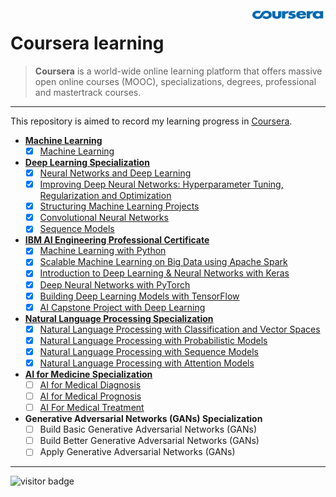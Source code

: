 <img src="https://github.com/zonghui0228/coursera-learning/blob/master/coursera%20logo.png"  width="120" height="20" align="right">

# Coursera learning
> **Coursera** is a world-wide online learning platform that offers massive open online courses (MOOC), specializations, degrees, professional and mastertrack courses.
***
This repository is aimed to record my learning progress in [Coursera](https://www.coursera.org/).

- [**Machine Learning**](https://www.coursera.org/learn/machine-learning)
  - [x] [Machine Learning](https://www.coursera.org/learn/machine-learning/home/welcome)
- [**Deep Learning Specialization**](https://www.coursera.org/specializations/deep-learning)
  - [x] [Neural Networks and Deep Learning](https://www.coursera.org/learn/neural-networks-deep-learning/home/welcome)
  - [x] [Improving Deep Neural Networks: Hyperparameter Tuning, Regularization and Optimization](https://www.coursera.org/learn/deep-neural-network/home/welcome)
  - [x] [Structuring Machine Learning Projects](https://www.coursera.org/learn/machine-learning-projects/home/welcome)
  - [x] [Convolutional Neural Networks](https://www.coursera.org/learn/convolutional-neural-networks/home/welcome)
  - [x] [Sequence Models](https://www.coursera.org/learn/nlp-sequence-models/home/welcome)
- [**IBM AI Engineering Professional Certificate**](https://www.coursera.org/professional-certificates/ai-engineer)
  - [x] [Machine Learning with Python](https://www.coursera.org/learn/machine-learning-with-python/home/welcome)
  - [x] [Scalable Machine Learning on Big Data using Apache Spark](https://www.coursera.org/learn/machine-learning-big-data-apache-spark/home/welcome)
  - [x] [Introduction to Deep Learning & Neural Networks with Keras](https://www.coursera.org/learn/introduction-to-deep-learning-with-keras/home/welcome)
  - [x] [Deep Neural Networks with PyTorch](https://www.coursera.org/learn/deep-neural-networks-with-pytorch/home/welcome)
  - [x] [Building Deep Learning Models with TensorFlow](https://www.coursera.org/learn/building-deep-learning-models-with-tensorflow/home/welcome)
  - [x] [AI Capstone Project with Deep Learning](https://www.coursera.org/learn/ai-deep-learning-capstone/home/welcome)
- [**Natural Language Processing Specialization**](https://www.coursera.org/specializations/natural-language-processing)
  - [x] [Natural Language Processing with Classification and Vector Spaces](https://www.coursera.org/learn/classification-vector-spaces-in-nlp/home/welcome)
  - [x] [Natural Language Processing with Probabilistic Models](https://www.coursera.org/learn/probabilistic-models-in-nlp/home/welcome)
  - [x] [Natural Language Processing with Sequence Models](https://www.coursera.org/learn/sequence-models-in-nlp/home/welcome)
  - [x] [Natural Language Processing with Attention Models](https://www.coursera.org/learn/attention-models-in-nlp/home/welcome)
- [**AI for Medicine Specialization**](https://www.coursera.org/specializations/ai-for-medicine)
  - [ ] [AI for Medical Diagnosis](https://www.coursera.org/learn/ai-for-medical-diagnosis/home/welcome)
  - [ ] [AI for Medical Prognosis](https://www.coursera.org/learn/ai-for-medical-prognosis/home/welcome)
  - [ ] [AI For Medical Treatment](https://www.coursera.org/learn/ai-for-medical-treatment/home/welcome)
- **Generative Adversarial Networks (GANs) Specialization**
  - [ ] Build Basic Generative Adversarial Networks (GANs)
  - [ ] Build Better Generative Adversarial Networks (GANs)
  - [ ] Apply Generative Adversarial Networks (GANs)

***


<img src="https://visitor-badge.laobi.icu/badge?page_id=zonghui0228.coursera-learning" alt="visitor badge"/>

